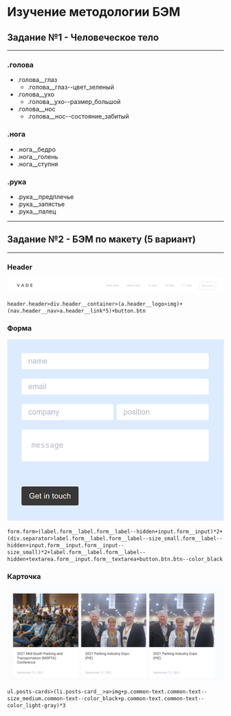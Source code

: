 # Изучение методологии БЭМ
## Задание №1 - Человеческое тело
---
### .голова
+ .голова__глаз
    - .голова__глаз--цвет_зеленый
+ .голова__ухо
    - .голова__ухо--размер_большой
+ .голова__нос
    - .голова__нос--состояние_забитый

### .нога
+ .нога__бедро
+ .нога__голень
+ .нога__ступня

### .рука
+ .рука__предплечье
+ .рука__запястье
+ .рука__палец
---
## Задание №2 - БЭМ по макету (5 вариант)
---
### Header
![header](/header.png)
```
header.header>div.header__container>(a.header__logo>img)+(nav.header__nav>a.header__link*5)+button.btn
```

### Форма
![form](/form.png)
```
form.form>(label.form__label.form__label--hidden+input.form__input)*2+(div.separator>label.form__label.form__label--size_small.form__label--hidden+input.form__input.form__input--size_small)*2+label.form__label.form__label--hidden+textarea.form__input.form__textarea+button.btn.btn--color_black
```

### Карточка
![card](/card.png)
```
ul.posts-cards>(li.posts-card__>a>img+p.common-text.common-text--size_medium.common-text--color_black+p.common-text.common-text--color_light-gray)*3
```